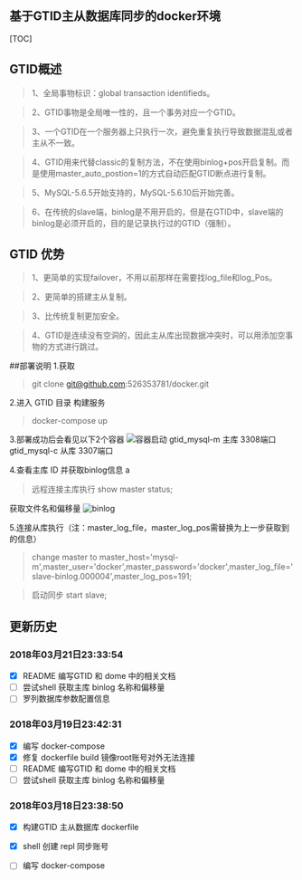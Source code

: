 基于GTID主从数据库同步的docker环境
------------
[TOC]

## GTID概述
> 1、全局事物标识：global transaction identifieds。

> 2、GTID事物是全局唯一性的，且一个事务对应一个GTID。

> 3、一个GTID在一个服务器上只执行一次，避免重复执行导致数据混乱或者主从不一致。

> 4、GTID用来代替classic的复制方法，不在使用binlog+pos开启复制。而是使用master_auto_postion=1的方式自动匹配GTID断点进行复制。

> 5、MySQL-5.6.5开始支持的，MySQL-5.6.10后开始完善。

> 6、在传统的slave端，binlog是不用开启的，但是在GTID中，slave端的binlog是必须开启的，目的是记录执行过的GTID（强制）。

## GTID 优势
> 1、更简单的实现failover，不用以前那样在需要找log_file和log_Pos。

> 2、更简单的搭建主从复制。

> 3、比传统复制更加安全。

> 4、GTID是连续没有空洞的，因此主从库出现数据冲突时，可以用添加空事物的方式进行跳过。

##部署说明
1.获取 
> git clone git@github.com:526353781/docker.git

2.进入 GTID 目录 构建服务
> docker-compose up 

3.部署成功后会看见以下2个容器
![容器启动][1]
  gtid_mysql-m 主库 3308端口
  gtid_mysql-c 从库 3307端口
  
4.查看主库 ID 并获取binlog信息
a
> 远程连接主库执行 show master status;

获取文件名和偏移量
![binlog][2]

5.连接从库执行（注：master_log_file，master_log_pos需替换为上一步获取到的信息）
> change master to master_host='mysql-m',master_user='docker',master_password='docker',master_log_file='slave-binlog.000004',master_log_pos=191;

> 启动同步 start slave;

## 更新历史

### 2018年03月21日23:33:54
- [x] README 编写GTID 和 dome 中的相关文档
- [ ] 尝试shell 获取主库 binlog 名称和偏移量
- [ ] 罗列数据库参数配置信息 
### 2018年03月19日23:42:31
- [x] 编写 docker-compose
- [x] 修复 dockerfile build 镜像root账号对外无法连接
- [ ] README 编写GTID 和 dome 中的相关文档
- [ ] 尝试shell 获取主库 binlog 名称和偏移量

### 2018年03月18日23:38:50
- [x] 构建GTID 主从数据库 dockerfile 
- [x] shell 创建 repl 同步账号
- [ ] 编写 docker-compose
 



  [1]: http://pic.geekstool.com/markdown/WX20180321-213059@2x.png
  [2]: http://pic.geekstool.com/markdown/WX20180321-231526@2x.png